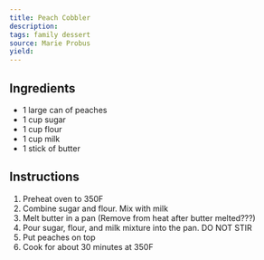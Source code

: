 ```yaml
---
title: Peach Cobbler
description: 
tags: family dessert
source: Marie Probus
yield: 
---
```

## Ingredients
- 1 large can of peaches
- 1 cup sugar
- 1 cup flour
- 1 cup milk
- 1 stick of butter

## Instructions
1. Preheat oven to 350F
2. Combine sugar and flour. Mix with milk
3. Melt butter in a pan (Remove from heat after butter melted???)
4. Pour sugar, flour, and milk mixture into the pan. DO NOT STIR
5. Put peaches on top
6. Cook for about 30 minutes at 350F
